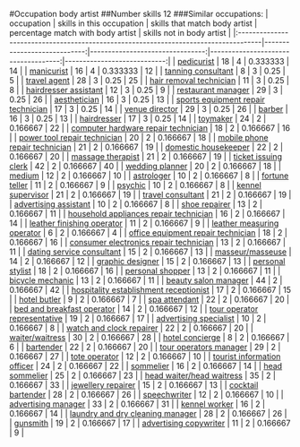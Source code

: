 #Occupation body artist
##Number skills 12
###Similar occupations:
| occupation                                                                          |   skills in this occupation |   skills that match body artist |   percentage match with body artist |   skills not in body artist |
|:------------------------------------------------------------------------------------|----------------------------:|--------------------------------:|------------------------------------:|----------------------------:|
| [pedicurist](pedicurist.md)                                                         |                          18 |                               4 |                            0.333333 |                          14 |
| [manicurist](manicurist.md)                                                         |                          16 |                               4 |                            0.333333 |                          12 |
| [tanning consultant](tanning_consultant.md)                                         |                           8 |                               3 |                            0.25     |                           5 |
| [travel agent](travel_agent.md)                                                     |                          28 |                               3 |                            0.25     |                          25 |
| [hair removal technician](hair_removal_technician.md)                               |                          11 |                               3 |                            0.25     |                           8 |
| [hairdresser assistant](hairdresser_assistant.md)                                   |                          12 |                               3 |                            0.25     |                           9 |
| [restaurant manager](restaurant_manager.md)                                         |                          29 |                               3 |                            0.25     |                          26 |
| [aesthetician](aesthetician.md)                                                     |                          16 |                               3 |                            0.25     |                          13 |
| [sports equipment repair technician](sports_equipment_repair_technician.md)         |                          17 |                               3 |                            0.25     |                          14 |
| [venue director](venue_director.md)                                                 |                          29 |                               3 |                            0.25     |                          26 |
| [barber](barber.md)                                                                 |                          16 |                               3 |                            0.25     |                          13 |
| [hairdresser](hairdresser.md)                                                       |                          17 |                               3 |                            0.25     |                          14 |
| [toymaker](toymaker.md)                                                             |                          24 |                               2 |                            0.166667 |                          22 |
| [computer hardware repair technician](computer_hardware_repair_technician.md)       |                          18 |                               2 |                            0.166667 |                          16 |
| [power tool repair technician](power_tool_repair_technician.md)                     |                          20 |                               2 |                            0.166667 |                          18 |
| [mobile phone repair technician](mobile_phone_repair_technician.md)                 |                          21 |                               2 |                            0.166667 |                          19 |
| [domestic housekeeper](domestic_housekeeper.md)                                     |                          22 |                               2 |                            0.166667 |                          20 |
| [massage therapist](massage_therapist.md)                                           |                          21 |                               2 |                            0.166667 |                          19 |
| [ticket issuing clerk](ticket_issuing_clerk.md)                                     |                          42 |                               2 |                            0.166667 |                          40 |
| [wedding planner](wedding_planner.md)                                               |                          20 |                               2 |                            0.166667 |                          18 |
| [medium](medium.md)                                                                 |                          12 |                               2 |                            0.166667 |                          10 |
| [astrologer](astrologer.md)                                                         |                          10 |                               2 |                            0.166667 |                           8 |
| [fortune teller](fortune_teller.md)                                                 |                          11 |                               2 |                            0.166667 |                           9 |
| [psychic](psychic.md)                                                               |                          10 |                               2 |                            0.166667 |                           8 |
| [kennel supervisor](kennel_supervisor.md)                                           |                          21 |                               2 |                            0.166667 |                          19 |
| [travel consultant](travel_consultant.md)                                           |                          21 |                               2 |                            0.166667 |                          19 |
| [advertising assistant](advertising_assistant.md)                                   |                          10 |                               2 |                            0.166667 |                           8 |
| [shoe repairer](shoe_repairer.md)                                                   |                          13 |                               2 |                            0.166667 |                          11 |
| [household appliances repair technician](household_appliances_repair_technician.md) |                          16 |                               2 |                            0.166667 |                          14 |
| [leather finishing operator](leather_finishing_operator.md)                         |                          11 |                               2 |                            0.166667 |                           9 |
| [leather measuring operator](leather_measuring_operator.md)                         |                           6 |                               2 |                            0.166667 |                           4 |
| [office equipment repair technician](office_equipment_repair_technician.md)         |                          18 |                               2 |                            0.166667 |                          16 |
| [consumer electronics repair technician](consumer_electronics_repair_technician.md) |                          13 |                               2 |                            0.166667 |                          11 |
| [dating service consultant](dating_service_consultant.md)                           |                          15 |                               2 |                            0.166667 |                          13 |
| [masseur/masseuse](masseur-masseuse.md)                                             |                          14 |                               2 |                            0.166667 |                          12 |
| [graphic designer](graphic_designer.md)                                             |                          15 |                               2 |                            0.166667 |                          13 |
| [personal stylist](personal_stylist.md)                                             |                          18 |                               2 |                            0.166667 |                          16 |
| [personal shopper](personal_shopper.md)                                             |                          13 |                               2 |                            0.166667 |                          11 |
| [bicycle mechanic](bicycle_mechanic.md)                                             |                          13 |                               2 |                            0.166667 |                          11 |
| [beauty salon manager](beauty_salon_manager.md)                                     |                          44 |                               2 |                            0.166667 |                          42 |
| [hospitality establishment receptionist](hospitality_establishment_receptionist.md) |                          17 |                               2 |                            0.166667 |                          15 |
| [hotel butler](hotel_butler.md)                                                     |                           9 |                               2 |                            0.166667 |                           7 |
| [spa attendant](spa_attendant.md)                                                   |                          22 |                               2 |                            0.166667 |                          20 |
| [bed and breakfast operator](bed_and_breakfast_operator.md)                         |                          14 |                               2 |                            0.166667 |                          12 |
| [tour operator representative](tour_operator_representative.md)                     |                          19 |                               2 |                            0.166667 |                          17 |
| [advertising specialist](advertising_specialist.md)                                 |                          10 |                               2 |                            0.166667 |                           8 |
| [watch and clock repairer](watch_and_clock_repairer.md)                             |                          22 |                               2 |                            0.166667 |                          20 |
| [waiter/waitress](waiter-waitress.md)                                               |                          30 |                               2 |                            0.166667 |                          28 |
| [hotel concierge](hotel_concierge.md)                                               |                           8 |                               2 |                            0.166667 |                           6 |
| [bartender](bartender.md)                                                           |                          22 |                               2 |                            0.166667 |                          20 |
| [tour operators manager](tour_operators_manager.md)                                 |                          29 |                               2 |                            0.166667 |                          27 |
| [tote operator](tote_operator.md)                                                   |                          12 |                               2 |                            0.166667 |                          10 |
| [tourist information officer](tourist_information_officer.md)                       |                          24 |                               2 |                            0.166667 |                          22 |
| [sommelier](sommelier.md)                                                           |                          16 |                               2 |                            0.166667 |                          14 |
| [head sommelier](head_sommelier.md)                                                 |                          25 |                               2 |                            0.166667 |                          23 |
| [head waiter/head waitress](head_waiter-head_waitress.md)                           |                          35 |                               2 |                            0.166667 |                          33 |
| [jewellery repairer](jewellery_repairer.md)                                         |                          15 |                               2 |                            0.166667 |                          13 |
| [cocktail bartender](cocktail_bartender.md)                                         |                          28 |                               2 |                            0.166667 |                          26 |
| [speechwriter](speechwriter.md)                                                     |                          12 |                               2 |                            0.166667 |                          10 |
| [advertising manager](advertising_manager.md)                                       |                          33 |                               2 |                            0.166667 |                          31 |
| [kennel worker](kennel_worker.md)                                                   |                          16 |                               2 |                            0.166667 |                          14 |
| [laundry and dry cleaning manager](laundry_and_dry_cleaning_manager.md)             |                          28 |                               2 |                            0.166667 |                          26 |
| [gunsmith](gunsmith.md)                                                             |                          19 |                               2 |                            0.166667 |                          17 |
| [advertising copywriter](advertising_copywriter.md)                                 |                          11 |                               2 |                            0.166667 |                           9 |
